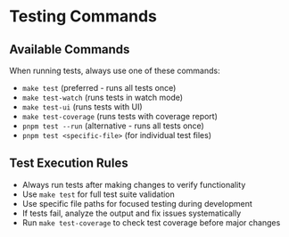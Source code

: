 # Testing Commands

## Available Commands

When running tests, always use one of these commands:

- `make test` (preferred - runs all tests once)
- `make test-watch` (runs tests in watch mode)
- `make test-ui` (runs tests with UI)
- `make test-coverage` (runs tests with coverage report)
- `pnpm test --run` (alternative - runs all tests once)
- `pnpm test <specific-file>` (for individual test files)

## Test Execution Rules

- Always run tests after making changes to verify functionality
- Use `make test` for full test suite validation
- Use specific file paths for focused testing during development
- If tests fail, analyze the output and fix issues systematically
- Run `make test-coverage` to check test coverage before major changes
